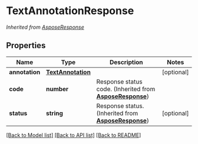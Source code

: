 # TextAnnotationResponse


*Inherited from [AsposeResponse](AsposeResponse.md)*
## Properties
Name | Type | Description | Notes
------------ | ------------- | ------------- | -------------
**annotation** | [**TextAnnotation**](TextAnnotation.md) |  | [optional]
**code** | **number** | Response status code. (Inherited from **[AsposeResponse](AsposeResponse.md)**) | 
**status** | **string** | Response status. (Inherited from **[AsposeResponse](AsposeResponse.md)**) | [optional]
[[Back to Model list]](../README.md#documentation-for-models) [[Back to API list]](../README.md#documentation-for-api-endpoints) [[Back to README]](../README.md)


